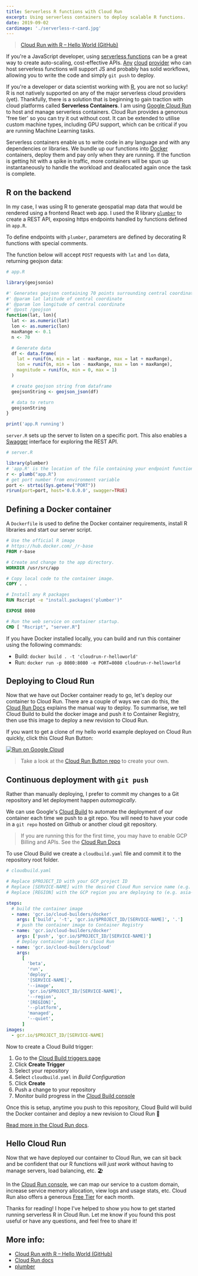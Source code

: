 ```yaml
---
title: Serverless R functions with Cloud Run
excerpt: Using serverless containers to deploy scalable R functions.
date: 2019-09-02
cardimage: './serverless-r-card.jpg'
---
```


> [Cloud Run with R – Hello World (GitHub)](https://github.com/Jinksi/cloudrun-helloworld-r)

If you're a JavaScript developer, using [serverless functions](https://en.wikipedia.org/wiki/Serverless_computing) can be a great way to create auto-scaling, cost-effective APIs. [Any](https://www.netlify.com/products/functions/) [cloud](https://cloud.google.com/functions/) [provider](https://azure.microsoft.com/en-us/services/functions/) who can host serverless functions will support JS and probably has solid workflows, allowing you to write the code and simply `git push` to deploy.

If you're a developer or data scientist working with [R](<https://en.wikipedia.org/wiki/R_(programming_language)>), you are not so lucky! R is not natively supported on any of the major serverless cloud providers (yet). Thankfully, there is a solution that is beginning to gain traction with cloud platforms called **Serverless Containers**. I am using [Google Cloud Run](https://cloud.run/) to host and manage serverless containers. Cloud Run provides a genorous 'free tier' so you can try it out without cost. It can be extended to utilise custom machine types, including GPU support, which can be critical if you are running Machine Learning tasks.

Serverless containers enable us to write code in any language and with any dependencies or libraries. We bundle up our functions into [Docker](https://www.docker.com/resources/what-container) containers, deploy them and pay only when they are running. If the function is getting hit with a spike in traffic, more containers will be spun up instantaneously to handle the workload and deallocated again once the task is complete.

## R on the backend

In my case, I was using R to generate geospatial map data that would be rendered using a frontend React web app. I used the R library [`plumber`](https://www.rplumber.io) to create a REST API, exposing https endpoints handled by functions defined in `app.R`.

To define endpoints with `plumber`, parameters are defined by decorating R functions with special comments.

The function below will accept `POST` requests with `lat` and `lon` data, returning geojson data:

```R
# app.R

library(geojsonio)

#' Generates geojson containing 70 points surrounding central coordinate
#' @param lat latitude of central coordinate
#' @param lon longitude of central coordinate
#' @post /geojson
function(lat, lon){
  lat <- as.numeric(lat)
  lon <- as.numeric(lon)
  maxRange <- 0.1
  n <- 70

  # Generate data
  df <- data.frame(
    lat = runif(n, min = lat - maxRange, max = lat + maxRange),
    lon = runif(n, min = lon - maxRange, max = lon + maxRange),
    magnitude = runif(n, min = 0, max = 1)
  )

  # create geojson string from dataframe
  geojsonString <- geojson_json(df)

  # data to return
  geojsonString
}

print('app.R running')
```

`server.R` sets up the server to listen on a specific port. This also enables a [Swagger](https://swagger.io) interface for exploring the REST API.

```R
# server.R

library(plumber)
# 'app.R' is the location of the file containing your endpoint functions
r <- plumb("app.R")
# get port number from environment variable
port <- strtoi(Sys.getenv("PORT"))
r$run(port=port, host='0.0.0.0', swagger=TRUE)
```

## Defining a Docker container

A `Dockerfile` is used to define the Docker container requirements, install R libraries and start our server script.

```Dockerfile
# Use the official R image
# https://hub.docker.com/_/r-base
FROM r-base

# Create and change to the app directory.
WORKDIR /usr/src/app

# Copy local code to the container image.
COPY . .

# Install any R packages
RUN Rscript -e "install.packages('plumber')"

EXPOSE 8080

# Run the web service on container startup.
CMD [ "Rscript", "server.R"]
```

If you have Docker installed locally, you can build and run this container using the following commands:

- Build: `docker build . -t 'cloudrun-r-helloworld'`
- Run: `docker run -p 8080:8080 -e PORT=8080 cloudrun-r-helloworld`

## Deploying to Cloud Run

Now that we have out Docker container ready to go, let's deploy our container to Cloud Run.
There are a couple of ways we can do this, the [Cloud Run Docs](https://cloud.google.com/run/docs/quickstarts/build-and-deploy) explains the manual way to deploy. To summarise, we tell Cloud Build to build the docker image and push it to Container Registry, then use this image to deploy a new revision to Cloud Run.

If you want to get a clone of my hello world example deployed on Cloud Run quickly, click this Cloud Run Button:

[![Run on Google Cloud](https://storage.googleapis.com/cloudrun/button.svg)](https://console.cloud.google.com/cloudshell/editor?shellonly=true&cloudshell_image=gcr.io/cloudrun/button&cloudshell_git_repo=https://github.com/Jinksi/cloudrun-helloworld-r.git)

> Take a look at the [Cloud Run Button repo](https://github.com/GoogleCloudPlatform/cloud-run-button) to create your own.

## Continuous deployment with `git push`

Rather than manually deploying, I prefer to commit my changes to a Git repository and let deployment happen _automagically_.

We can use Google's [Cloud Build](https://cloud.google.com/cloud-build/) to automate the deployment of our container each time we push to a git repo. You will need to have your code in a `git repo` hosted on Github or another cloud git repository.

> If you are running this for the first time, you may have to enable GCP Billing and APIs. See the [Cloud Run Docs](https://cloud.google.com/run/docs/continuous-deployment)

To use Cloud Build we create a `cloudbuild.yaml` file and commit it to the repository root folder.

```yaml
# cloudbuild.yaml

# Replace $PROJECT_ID with your GCP project ID
# Replace [SERVICE-NAME] with the desired Cloud Run service name (e.g. hello-world)
# Replace [REGION] with the GCP region you are deploying to (e.g. asia-northeast1)

steps:
  # build the container image
  - name: 'gcr.io/cloud-builders/docker'
    args: ['build', '-t', 'gcr.io/$PROJECT_ID/[SERVICE-NAME]', '.']
    # push the container image to Container Registry
  - name: 'gcr.io/cloud-builders/docker'
    args: ['push', 'gcr.io/$PROJECT_ID/[SERVICE-NAME]']
    # Deploy container image to Cloud Run
  - name: 'gcr.io/cloud-builders/gcloud'
    args:
      [
        'beta',
        'run',
        'deploy',
        '[SERVICE-NAME]',
        '--image',
        'gcr.io/$PROJECT_ID/[SERVICE-NAME]',
        '--region',
        '[REGION]',
        '--platform',
        'managed',
        '--quiet',
      ]
images:
  - gcr.io/$PROJECT_ID/[SERVICE-NAME]
```

Now to create a Cloud Build trigger:

1. Go to the [Cloud Build triggers page](https://console.cloud.google.com/cloud-build/triggers)
1. Click **Create Trigger**
1. Select your repository
1. Select `cloudbuild.yaml` in _Build Configuration_
1. Click **Create**
1. Push a change to your repository
1. Monitor build progress in the [Cloud Build console](https://console.cloud.google.com/cloud-build/builds)

Once this is setup, anytime you push to this repository, Cloud Build will build the Docker container and deploy a new revision to Cloud Run 🎉

[Read more in the Cloud Run docs](https://cloud.google.com/run/docs/continuous-deployment).

## Hello Cloud Run

Now that we have deployed our container to Cloud Run, we can sit back and be confident that our R functions will _just work_ without having to manage servers, load balancing, etc. 🏖

In the [Cloud Run console](https://console.cloud.google.com/run), we can map our service to a custom domain, increase service memory allocation, view logs and usage stats, etc. Cloud Run also offers a generous [Free Tier](https://cloud.google.com/run/pricing) for each month.

Thanks for reading! I hope I've helped to show you how to get started running serverless R in Cloud Run. Let me know if you found this post useful or have any questions, and feel free to share it!

## More info:

- [Cloud Run with R – Hello World (GitHub)](https://github.com/Jinksi/cloudrun-helloworld-r)
- [Cloud Run docs](https://cloud.google.com/run/docs/)
- [plumber](https://www.rplumber.io)
